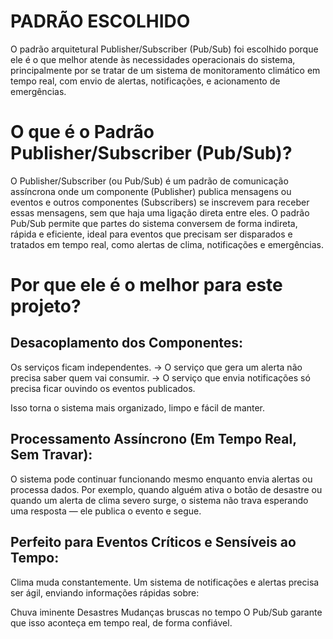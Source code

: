 # PADRÃO ESCOLHIDO 

O padrão arquitetural Publisher/Subscriber (Pub/Sub) foi escolhido porque ele é o que melhor atende às necessidades operacionais do sistema, principalmente por se tratar de um sistema de monitoramento climático em tempo real, com envio de alertas, notificações, e acionamento de emergências.

# O que é o Padrão Publisher/Subscriber (Pub/Sub)?
O Publisher/Subscriber (ou Pub/Sub) é um padrão de comunicação assíncrona onde um componente (Publisher) publica mensagens ou eventos e outros componentes (Subscribers) se inscrevem para receber essas mensagens, sem que haja uma ligação direta entre eles.
O padrão Pub/Sub permite que partes do sistema conversem de forma indireta, rápida e eficiente, ideal para eventos que precisam ser disparados e tratados em tempo real, como alertas de clima, notificações e emergências.

# Por que ele é o melhor para este projeto?

## Desacoplamento dos Componentes:
Os serviços ficam independentes.
→ O serviço que gera um alerta não precisa saber quem vai consumir.
→ O serviço que envia notificações só precisa ficar ouvindo os eventos publicados.

Isso torna o sistema mais organizado, limpo e fácil de manter.

## Processamento Assíncrono (Em Tempo Real, Sem Travar):
O sistema pode continuar funcionando mesmo enquanto envia alertas ou processa dados.
Por exemplo, quando alguém ativa o botão de desastre ou quando um alerta de clima severo surge, o sistema não trava esperando uma resposta — ele publica o evento e segue.

## Perfeito para Eventos Críticos e Sensíveis ao Tempo:
Clima muda constantemente. Um sistema de notificações e alertas precisa ser ágil, enviando informações rápidas sobre:

Chuva iminente
Desastres 
Mudanças bruscas no tempo
O Pub/Sub garante que isso aconteça em tempo real, de forma confiável.
